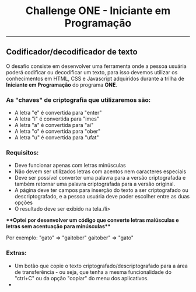 <center><h1>Challenge ONE - Iniciante em Programação</h1></center>
<hr>
<h2>Codificador/decodificador de texto</h2>

O desafio consiste em desenvolver uma ferramenta onde a pessoa usuária poderá codificar ou decodificar um texto, para isso devemos utilizar os conhecimentos em HTML, CSS e Javascript adquiridos durante a trilha de <b>Iniciante em Programação</b> do programa <strong>ONE</strong>.

<h3>As "chaves" de criptografia que utilizaremos são:</h3>
<ul>
    <li>A letra "e" é convertida para "enter"</li>
    <li>A letra "i" é convertida para "imes"</li>
    <li>A letra "a" é convertida para "ai"</li>
    <li>A letra "o" é convertida para "ober"</li>
    <li>A letra "u" é convertida para "ufat"</li>
</ul>

<h3>Requisitos:</h3>
<ul>
    <li>Deve funcionar apenas com letras minúsculas</li>
    <li>Não devem ser utilizados letras com acentos nem caracteres especiais</li>
    <li>Deve ser possível converter uma palavra para a versão criptografada e também retornar uma palavra criptografada para a versão original.</li>
    <li>A página deve ter campos para inserção do texto a ser criptografado ou descriptografado, e a pessoa usuária deve poder escolher entre as duas opções</li>
    <li>O resultado deve ser exibido na tela./li>
</ul>
<strong>**Optei por desenvolver um código que converte letras maiúsculas e letras sem acentuação para minúsculas**</strong>

Por exemplo:
"gato" => "gaitober"
gaitober" => "gato"

<h3>Extras:</h3>
<ul>
    <li>Um botão que copie o texto criptografado/descriptografado para a área de transferência - ou seja, que tenha a mesma funcionalidade do "ctrl+C" ou da opção "copiar" do menu dos aplicativos.</li>
    <li></li>
</ul>
